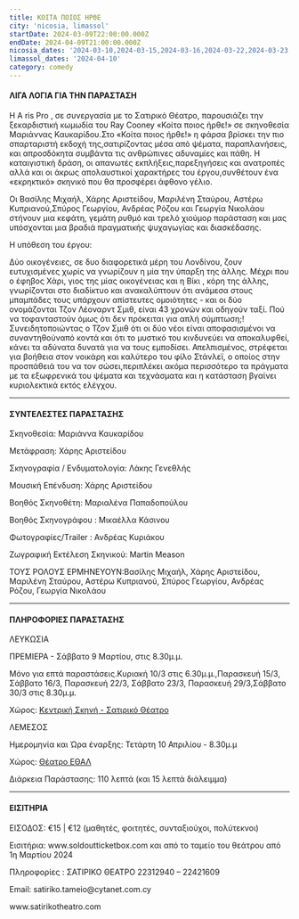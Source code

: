 ```yaml
---
title: ΚΟΙΤΑ ΠΟΙΟΣ ΗΡΘΕ
city: 'nicosia, limassol'
startDate: 2024-03-09T22:00:00.000Z
endDate: 2024-04-09T21:00:00.000Z
nicosia_dates: '2024-03-10,2024-03-15,2024-03-16,2024-03-22,2024-03-23,2024-03-29,2024-03-30'
limassol_dates: '2024-04-10'
category: comedy
---
```


#### ΛΙΓΑ ΛΟΓΙΑ ΓΙΑ ΤΗΝ ΠΑΡΑΣΤΑΣΗ

Η Α ris Pro , σε συνεργασία με το Σατιρικό Θέατρο, παρουσιάζει την ξεκαρδιστική κωμωδία	του Ray Cooney	«Κοίτα ποιος ήρθε!» σε σκηνοθεσία Μαριάννας Καυκαρίδου.Στο «Κοίτα ποιος ήρθε!»	η φάρσα	βρίσκει την πιο σπαρταριστή	εκδοχή της,σατιρίζοντας	μέσα από ψέματα, παραπλανήσεις, και απροσδόκητα συμβάντα	τις ανθρώπινες αδυναμίες	και πάθη. Η καταιγιστική δράση, οι απανωτές εκπλήξεις,παρεξηγήσεις και ανατροπές αλλά και οι άκρως απολαυστικοί χαρακτήρες του έργου,συνθέτουν ένα «εκρηκτικό» σκηνικό που θα προσφέρει άφθονο γέλιο.

Οι Βασίλης	Μιχαήλ,	Χάρης Αριστείδου,	Μαριλένη	Σταύρου, Αστέρω	Κυπριανού,Σπύρος Γεωργίου, Ανδρέας Ρόζου και Γεωργία Νικολάου στήνουν μια κεφάτη, γεμάτη ρυθμό και	τρελό χιούμορ παράσταση	και μας υπόσχονται μια βραδιά πραγματικής ψυχαγωγίας και διασκέδασης.

Η υπόθεση του έργου:

Δύο οικογένειες, σε δυο διαφορετικά μέρη του Λονδίνου, ζουν ευτυχισμένες χωρίς να γνωρίζουν η μία την ύπαρξη της άλλης. Μέχρι που ο έφηβος Χάρι, γιος της μίας οικογένειας	και η Βίκι	, κόρη της άλλης,	γνωρίζονται στο διαδίκτυο και ανακαλύπτουν ότι ανάμεσα στους μπαμπάδες τους υπάρχουν απίστευτες ομοιότητες - και οι δύο ονομάζονται Τζον Λέοναρντ Σμιθ, είναι 43 χρονών και οδηγούν ταξί. Πού να τοφανταστούν όμως ότι δεν πρόκειται για απλή σύμπτωση;!Συνειδητοποιώντας ο Τζον Σμιθ ότι οι δύο νέοι είναι αποφασισμένοι να συναντηθούναπό κοντά και ότι το μυστικό του κινδυνεύει να αποκαλυφθεί, κάνει τα αδύνατα δυνατά για να τους εμποδίσει. Απελπισμένος, στρέφεται για βοήθεια στον νοικάρη και καλύτερο του	φίλο Στάνλεϊ,	ο οποίος στην	προσπάθειά	του να τον σώσει,περιπλέκει ακόμα περισσότερο τα πράγματα με τα εξωφρενικά του ψέματα και τεχνάσματα και η κατάσταση βγαίνει κυριολεκτικά εκτός ελέγχου.

***

#### ΣΥΝΤΕΛΕΣΤΕΣ ΠΑΡΑΣΤΑΣΗΣ

Σκηνοθεσία:	Μαριάννα Καυκαρίδου

Μετάφραση:	Χάρης Αριστείδου

Σκηνογραφία	/ Ενδυματολογία:	Λάκης Γενεθλής

Μουσική Επένδυση:	Χάρης Αριστείδου

Βοηθός Σκηνοθέτη:	Μαριαλένα Παπαδοπούλου

Βοηθός Σκηνογράφου : Μικαέλλα Κάσινου

Φωτογραφίες/Τrailer : Ανδρέας Κυριάκου

Ζωγραφική Εκτέλεση Σκηνικού:	Martin Meason

ΤΟΥΣ ΡΟΛΟΥΣ ΕΡΜΗΝΕΥΟΥΝ:Βασίλης Μιχαήλ, Χάρης Αριστείδου, Μαριλένη Σταύρου, Αστέρω Κυπριανού, Σπύρος Γεωργίου, Ανδρέας Ρόζου, Γεωργία Νικολάου

***

#### ΠΛΗΡΟΦΟΡΙΕΣ ΠΑΡΑΣΤΑΣΗΣ

ΛΕΥΚΩΣΙΑ

ΠΡΕΜΙΕΡΑ - Σάββατο 9 Μαρτίου, στις 8.30μ.μ.

Μόνο για επτά παραστάσεις.Κυριακή 10/3 στις 6.30μ.μ.,Παρασκευή 15/3, Σάββατο 16/3, Παρασκευή 22/3, Σάββατο 23/3, Παρασκευή 29/3,Σάββατο 30/3 στις 8.30μ.μ.

Χώρος: [Κεντρική Σκηνή - Σατιρικό Θέατρο](https://www.google.com/maps/place/%CE%A3%CE%B1%CF%84%CE%B9%CF%81%CE%B9%CE%BA%CF%8C+%CE%98%CE%AD%CE%B1%CF%84%CF%81%CE%BF,+Morphou,+Nicosia+2102,+Cyprus/@35.1631018,33.3839992,17z/data=!3m1!4b1!4m6!3m5!1s0x14de177a38c768cb:0x621da5c5d96b3ed4!8m2!3d35.1630734!4d33.3865709!16s%2Fg%2F11bvtcd0dv?entry=ttu)

ΛΕΜΕΣΟΣ

Ημερομηνία και Ώρα έναρξης: Τετάρτη 10 Απριλίου - 8.30μ.μ

Χώρος: [Θέατρο ΕΘΑΛ](https://www.google.com/maps/place/ETHAL/@34.6683779,33.0208014,17z/data=!3m1!4b1!4m6!3m5!1s0x14e73250f693fa5d:0xc7a10b3d8618708b!8m2!3d34.6683736!4d33.0256723!16s%2Fg%2F11c1q875yt?entry=ttu)

Διάρκεια Παράστασης:	110 λεπτά (και 15 λεπτά διάλειμμα)

***

#### ΕΙΣΙΤΗΡΙΑ

ΕΙΣΟΔΟΣ:	€15 | €12 (μαθητές, φοιτητές, συνταξιούχοι, πολύτεκνοι)

Εισιτήρια:	www\.soldoutticketbox.com	και από το ταμείο του θεάτρου από 1η Μαρτίου 2024

Πληροφορίες	: ΣΑΤΙΡΙΚΟ ΘΕΑΤΡΟ 22312940 – 22421609

Email: satiriko.tameio\@cytanet.com.cy

www\.satirikotheatro.com
